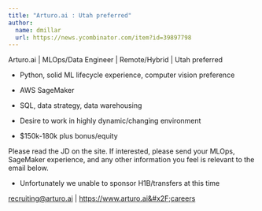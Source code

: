 ```yaml
---
title: "Arturo.ai : Utah preferred"
author:
  name: dmillar
  url: https://news.ycombinator.com/item?id=39897798
---
```

Arturo.ai | MLOps&#x2F;Data Engineer | Remote&#x2F;Hybrid | Utah preferred

- Python, solid ML lifecycle experience, computer vision preference

- AWS SageMaker

- SQL, data strategy, data warehousing

- Desire to work in highly dynamic&#x2F;changing environment

- $150k-180k plus bonus&#x2F;equity

Please read the JD on the site. If interested, please send your MLOps, SageMaker experience, and any other information you feel is relevant to the email below.

* Unfortunately we unable to sponsor H1B&#x2F;transfers at this time

recruiting@arturo.ai | <a href="https:&#x2F;&#x2F;www.arturo.ai&#x2F;careers" rel="nofollow">https:&#x2F;&#x2F;www.arturo.ai&#x2F;careers</a>
